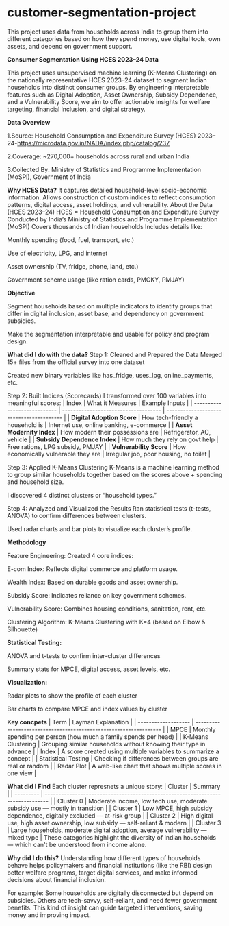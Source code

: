 # customer-segmentation-project
This project uses data from households across India to group them into different categories based on how they spend money, use digital tools, own assets, and depend on government support.

**Consumer Segmentation Using HCES 2023–24 Data**

This project uses unsupervised machine learning (K-Means Clustering) on the nationally representative HCES 2023–24 dataset to segment Indian households into distinct consumer groups. By engineering interpretable features such as Digital Adoption, Asset Ownership, Subsidy Dependence, and a Vulnerability Score, we aim to offer actionable insights for welfare targeting, financial inclusion, and digital strategy.

**Data Overview**

1.Source: Household Consumption and Expenditure Survey (HCES) 2023–24-https://microdata.gov.in/NADA/index.php/catalog/237

2.Coverage: ~270,000+ households across rural and urban India

3.Collected By: Ministry of Statistics and Programme Implementation (MoSPI), Government of India

**Why HCES Data?**
It captures detailed household-level socio-economic information.
Allows construction of custom indices to reflect consumption patterns, digital access, asset holdings, and vulnerability.
About the Data (HCES 2023–24)
HCES = Household Consumption and Expenditure Survey
Conducted by India’s Ministry of Statistics and Programme Implementation (MoSPI)
Covers thousands of Indian households
Includes details like:

Monthly spending (food, fuel, transport, etc.)

Use of electricity, LPG, and internet

Asset ownership (TV, fridge, phone, land, etc.)

Government scheme usage (like ration cards, PMGKY, PMJAY)

**Objective**

Segment households based on multiple indicators to identify groups that differ in digital inclusion, asset base, and dependency on government subsidies.

Make the segmentation interpretable and usable for policy and program design.

**What did I do with the data?**
Step 1: Cleaned and Prepared the Data
Merged 15+ files from the official survey into one dataset

Created new binary variables like has_fridge, uses_lpg, online_payments, etc.

Step 2: Built Indices (Scorecards)
I transformed over 100 variables into meaningful scores:
| Index                        | What it Measures                     | Example Inputs                           |
| ---------------------------- | ------------------------------------ | ---------------------------------------- |
| **Digital Adoption Score**   | How tech-friendly a household is     | Internet use, online banking, e-commerce |
| **Asset Modernity Index**    | How modern their possessions are     | Refrigerator, AC, vehicle                |
| **Subsidy Dependence Index** | How much they rely on govt help      | Free rations, LPG subsidy, PMJAY         |
| **Vulnerability Score**      | How economically vulnerable they are | Irregular job, poor housing, no toilet   |

Step 3: Applied K-Means Clustering
K-Means is a machine learning method to group similar households together based on the scores above + spending and household size.

I discovered 4 distinct clusters or “household types.”

Step 4: Analyzed and Visualized the Results
Ran statistical tests (t-tests, ANOVA) to confirm differences between clusters.

Used radar charts and bar plots to visualize each cluster’s profile.


**Methodology**

Feature Engineering: Created 4 core indices:

E-com Index: Reflects digital commerce and platform usage.

Wealth Index: Based on durable goods and asset ownership.

Subsidy Score: Indicates reliance on key government schemes.

Vulnerability Score: Combines housing conditions, sanitation, rent, etc.

Clustering Algorithm: K-Means Clustering with K=4 (based on Elbow & Silhouette)

**Statistical Testing:**

ANOVA and t-tests to confirm inter-cluster differences

Summary stats for MPCE, digital access, asset levels, etc.

**Visualization:**

Radar plots to show the profile of each cluster

Bar charts to compare MPCE and index values by cluster

**Key concpets**
| Term                | Layman Explanation                                                |
| ------------------- | ----------------------------------------------------------------- |
| MPCE                | Monthly spending per person (how much a family spends per head)   |
| K-Means Clustering  | Grouping similar households without knowing their type in advance |
| Index               | A score created using multiple variables to summarize a concept   |
| Statistical Testing | Checking if differences between groups are real or random         |
| Radar Plot          | A web-like chart that shows multiple scores in one view           |


**What did I Find**
Each cluster represnets a unique story:
| Cluster   | Summary                                                                         |
| --------- | ------------------------------------------------------------------------------- |
| Cluster 0 | Moderate income, low tech use, moderate subsidy use — mostly in transition      |
| Cluster 1 | Low MPCE, high subsidy dependence, digitally excluded — at-risk group           |
| Cluster 2 | High digital use, high asset ownership, low subsidy — self-reliant & modern     |
| Cluster 3 | Large households, moderate digital adoption, average vulnerability — mixed type |
These categories highlight the diversity of Indian households — which can't be understood from income alone.

**Why did I do this?**
Understanding how different types of households behave helps policymakers and financial institutions (like the RBI) design better welfare programs, target digital services, and make informed decisions about financial inclusion.

For example:
Some households are digitally disconnected but depend on subsidies.
Others are tech-savvy, self-reliant, and need fewer government benefits.
This kind of insight can guide targeted interventions, saving money and improving impact.



